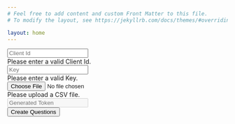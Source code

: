 ```yaml
---
# Feel free to add content and custom Front Matter to this file.
# To modify the layout, see https://jekyllrb.com/docs/themes/#overriding-theme-defaults

layout: home
---
```

<div class="container-fluid">
    <form action="#" class="needs-validation" id="bulk-update-form">
        <div class="row">
            <div class="col col-1">
                <input placeholder="Client Id" type="text" id="clientId" class="form-control" required>
                <div class="invalid-feedback">Please enter a valid Client Id.</div>
            </div>
            <div class="col col-2">
                <input placeholder="Key" type="text" id="clientKey" class="form-control" required>
                <div class="invalid-feedback">Please enter a valid Key.</div>
            </div>
            <div class="col col-3">
                <input type="file" id="fileToUpload" class="form-control" required>
                <div class="invalid-feedback">Please upload a CSV file.</div>
            </div>
            <div class="col col-2">
                <input disabled placeholder="Generated Token" type="text" id="generated-token" class="form-control">
            </div>
            <div class="col col-2"></div>
            <div class="col col-2">
                <button type="submit" class="btn btn-primary stick-to-end" id="btnUploadFile">Create Questions</button>
            </div>
        </div>
    </form>
</div>
<div id="uploadProgressDiv" style="display: none; margin-top: 20px;" class="progress">
    <div id="uploadProgress" class="progress-bar progress-bar-striped" style="width:0%"></div>
</div>
<div class="container-fluid">
    <br>
    <div style="display: none;" id="bulkUpdateResult">
        <!-- Nav tabs -->
        <ul class="container-fluid nav nav-tabs" role="tablist">
          <li class="nav-item">
            <a style="text-decoration:none" class="nav-link active" data-bs-toggle="tab" href="#createdQuesTab">Created</a>
          </li>
          <li class="nav-item">
            <a style="text-decoration:none" class="nav-link" data-bs-toggle="tab" href="#failedQuesTab">
                Failed <sup><span style="display: none;" id="errorBadge" class="badge rounded-pill bg-danger">Error</span></sup>
            </a>
          </li>
        </ul>
        <!-- Tab panes -->
        <div class="tab-content">
            <div id="createdQuesTab" class="tab-pane active table-responsive csv-table" style="margin-top: 20px;">
                <table class="table table-bordered table-hover table-striped">
                    <thead><tr><th>Title</th><th>Body</th><th>Tags</th><th>Link</th></tr></thead>
                    <tbody id="createdQues"></tbody>
                </table>
            </div>
            <div id="failedQuesTab" class="tab-pane fade table-responsive csv-table" style="margin-top: 20px;">
                <table class="table table-bordered table-hover table-striped">
                    <thead><tr><th>Title</th><th>Body</th><th>Tags</th><th>Error</th></tr></thead>
                    <tbody id="failedQues"></tbody>
                </table>
            </div>
        </div>
    </div>
</div>